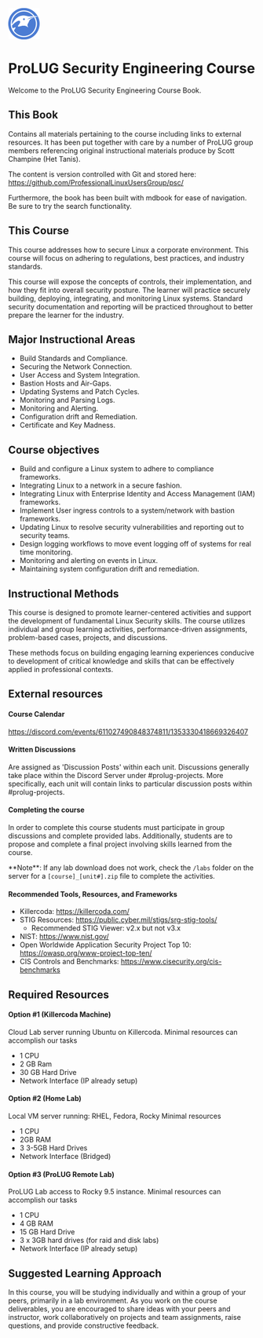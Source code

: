 <div class="flex-container">
        <img src="https://github.com/ProfessionalLinuxUsersGroup/img/blob/main/Assets/Logos/ProLUG_Round_Transparent_LOGO.png?raw=true" width="64" height="64"></img>
    <p>
        <h1>ProLUG Security Engineering Course</h1>
    </p>
</div>

Welcome to the ProLUG Security Engineering Course Book.

## This Book

Contains all materials pertaining to the course including links to external resources.
It has been put together with care by a number of ProLUG group members referencing original
instructional materials produce by Scott Champine (Het Tanis).

The content is version controlled with Git and stored here: <https://github.com/ProfessionalLinuxUsersGroup/psc/>

Furthermore, the book has been built with mdbook for ease of navigation. Be sure to try the search functionality.

## This Course

This course addresses how to secure Linux a corporate environment. This course
will focus on adhering to regulations, best practices, and industry standards.

This course will expose the concepts of controls, their implementation, and how
they fit into overall security posture. The learner will practice securely building,
deploying, integrating, and monitoring Linux systems. Standard security documentation
and reporting will be practiced throughout to better prepare the learner for the industry.

## Major Instructional Areas

- Build Standards and Compliance.
- Securing the Network Connection.
- User Access and System Integration.
- Bastion Hosts and Air-Gaps.
- Updating Systems and Patch Cycles.
- Monitoring and Parsing Logs.
- Monitoring and Alerting.
- Configuration drift and Remediation.
- Certificate and Key Madness.

## Course objectives

- Build and configure a Linux system to adhere to compliance frameworks.
- Integrating Linux to a network in a secure fashion.
- Integrating Linux with Enterprise Identity and Access Management (IAM) frameworks.
- Implement User ingress controls to a system/network with bastion frameworks.
- Updating Linux to resolve security vulnerabilities and reporting out to security teams.
- Design logging workflows to move event logging off of systems for real time monitoring.
- Monitoring and alerting on events in Linux.
- Maintaining system configuration drift and remediation.

## Instructional Methods

This course is designed to promote learner-centered activities and support the
development of fundamental Linux Security skills. The course utilizes individual
and group learning activities, performance-driven assignments, problem-based cases,
projects, and discussions.

These methods focus on building engaging learning experiences conducive to development
of critical knowledge and skills that can be effectively applied in professional contexts.

## External resources

#### Course Calendar

<https://discord.com/events/611027490848374811/1353330418669326407>

#### Written Discussions

Are assigned as 'Discussion Posts' within each unit. Discussions generally take place
within the Discord Server under #prolug-projects. More specifically, each unit will
contain links to particular discussion posts within #prolug-projects.

#### Completing the course

In order to complete this course students must participate in group discussions and
complete provided labs. Additionally, students are to propose and complete a final
project involving skills learned from the course.

<div class="warning">
**Note**: If any lab download does not work, check the <code>/labs</code> folder on the server for a <code>[course]_[unit#].zip</code> file to complete the activities.
</div>

#### Recommended Tools, Resources, and Frameworks

- Killercoda: <https://killercoda.com/>
- STIG Resources: <https://public.cyber.mil/stigs/srg-stig-tools/>
  - Recommended STIG Viewer: v2.x but not v3.x
- NIST: <https://www.nist.gov/>
- Open Worldwide Application Security Project Top 10: <https://owasp.org/www-project-top-ten/>
- CIS Controls and Benchmarks: <https://www.cisecurity.org/cis-benchmarks>

## Required Resources

#### Option #1 (Killercoda Machine)

Cloud Lab server running Ubuntu on Killercoda.
Minimal resources can accomplish our tasks

- 1 CPU
- 2 GB Ram
- 30 GB Hard Drive
- Network Interface (IP already setup)

#### Option #2 (Home Lab)

Local VM server running: RHEL, Fedora, Rocky
Minimal resources

- 1 CPU
- 2GB RAM
- 3 3-5GB Hard Drives
- Network Interface (Bridged)

#### Option #3 (ProLUG Remote Lab)

ProLUG Lab access to Rocky 9.5 instance.
Minimal resources can accomplish our tasks

- 1 CPU
- 4 GB RAM
- 15 GB Hard Drive
- 3 x 3GB hard drives (for raid and disk labs)
- Network Interface (IP already setup)

## Suggested Learning Approach

In this course, you will be studying individually and within a group of your peers,
primarily in a lab environment. As you work on the course deliverables, you are
encouraged to share ideas with your peers and instructor, work collaboratively on
projects and team assignments, raise questions, and provide constructive feedback.
